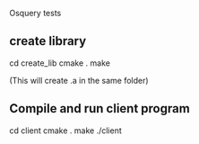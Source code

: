 Osquery tests

create library
-----------------
cd create_lib
cmake .
make

(This will create <library>.a in the same folder)


Compile and run client program
------------------------------
cd client
cmake .
make
./client
